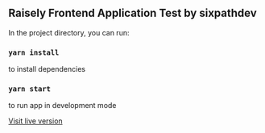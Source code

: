 
## Raisely Frontend Application Test by sixpathdev

In the project directory, you can run:

### `yarn install`

to install dependencies

### `yarn start`

to run app in development mode


[Visit live version](https://raisely-frontend-test.web.app/)